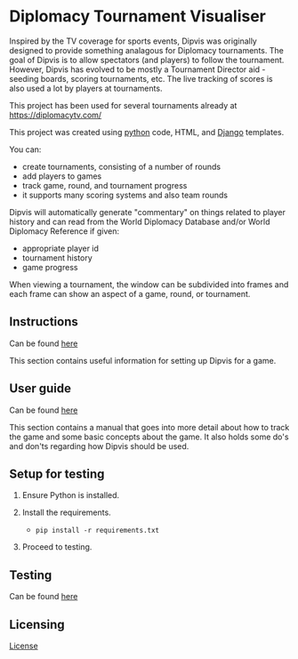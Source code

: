 # Diplomacy Tournament Visualiser

Inspired by the TV coverage for sports events, Dipvis was originally designed to
provide something analagous for Diplomacy tournaments. The goal of Dipvis is to
allow spectators (and players) to follow the tournament. However, Dipvis has evolved 
to be mostly a Tournament Director aid - seeding boards, scoring tournaments,
etc. The live tracking of scores is also used a lot by players at tournaments.

This project has been used for several tournaments already at https://diplomacytv.com/

This project was created using [python](https://www.python.org/) code, HTML, 
and [Django](https://www.djangoproject.com/) templates.

You can:
- create tournaments, consisting of a number of rounds 
- add players to games
- track game, round, and tournament progress
- it supports many scoring systems and also team rounds

Dipvis will automatically generate "commentary" on things related to player history and
can read from the World Diplomacy Database and/or World Diplomacy Reference if given:
- appropriate player id
- tournament history
- game progress

When viewing a tournament, the window can be subdivided into frames and each 
frame can show an aspect of a game, round, or tournament.

## Instructions

Can be found [here](https://github.com/UEWBot/dipvis/blob/master/INSTRUCTIONS)

This section contains useful information for setting up Dipvis for a game.

## User guide

Can be found [here](https://github.com/UEWBot/dipvis/blob/master/TD_USER_GUIDE)

This section contains a manual that goes into more detail about how to track the game
and some basic concepts about the game. It also holds some do's and don'ts regarding
how Dipvis should be used.

## Setup for testing

1. Ensure Python is installed.

2. Install the requirements.
    - `pip install -r requirements.txt`

3. Proceed to testing.

## Testing

Can be found [here](https://github.com/UEWBot/dipvis/blob/master/TESTING)

## Licensing

[License](https://github.com/UEWBot/dipvis/blob/master/LICENSE)
